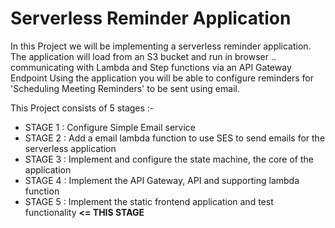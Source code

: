 # Serverless Reminder Application

In this Project we will be implementing a serverless reminder application.
The application will load from an S3 bucket and run in browser
.. communicating with Lambda and Step functions via an API Gateway Endpoint
Using the application you will be able to configure reminders for 'Scheduling Meeting Reminders' to be sent using email.

This Project consists of 5 stages :-

- STAGE 1 : Configure Simple Email service 
- STAGE 2 : Add a email lambda function to use SES to send emails for the serverless application 
- STAGE 3 : Implement and configure the state machine, the core of the application 
- STAGE 4 : Implement the API Gateway, API and supporting lambda function 
- STAGE 5 : Implement the static frontend application and test functionality **<= THIS STAGE**
  

